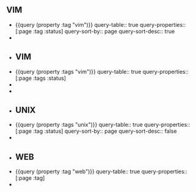 ## VIM
- {{query (property :tag "vim")}}
  query-table:: true
  query-properties:: [:page :tag :status]
  query-sort-by:: page
  query-sort-desc:: true
-
- ## VIM
- {{query (property :tags "vim")}}
  query-table:: true
  query-properties:: [:page :tags :status]
-
-
- ## UNIX
- {{query (property :tags "unix")}}
  query-table:: true
  query-properties:: [:page :tag :status]
  query-sort-by:: page
  query-sort-desc:: false
-
- ## WEB
- {{query (property :tag "web")}}
  query-table:: true
  query-properties:: [:page :tag]
-